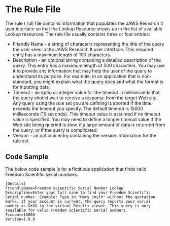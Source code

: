 # The Rule File

The rule (.rul) file contains information that populates the JAWS
Research It user interface so that the Lookup Resource shows up in the
list of available Lookup resources. The rule file usually contains three
or four entries:

- Friendly Name - a string of characters representing the title of the
  query the user sees in the JAWS Research It user interface. This
  required entry has a maximum length of 100 characters.
- Description - an optional string containing a detailed description of
  the query. This entry has a maximum length of 500 characters. You may
  use it to provide any information that may help the user of the query
  to understand its purpose. For example, in an application that is
  non-standard, you might explain what the query does and what the
  format is for inputting data.
- Timeout - an optional integer value for the timeout in milliseconds
  that the query should wait to receive a response from the target Web
  site. Any query using the rule set you are defining is aborted if the
  time exceeds the timeout you specify. The default timeout is 15000
  milliseconds (15 seconds). This timeout value is assumed if no timeout
  value is specified. You may need to define a longer timeout value if
  the Web site being queried is slow, if a large amount of data is
  returned from the query, or if the query is complicated.
- Version - an optional entry containing the version information for the
  rule set.

## Code Sample

The below code sample is for a fictitious application that finds valid
Freedom Scientific serial numbers.

    [Details]
    FriendlyName=Freedom Scientific Serial Number Lookup
    Description=Enter your full name to find your Freedom Scientific Serial number. Example: Type in "Mary Smith" without the quotation marks. If your account is current, the query reports your serial number as XXXX in the virtual Results viewer. This query is only available for valid Freedom Scientific serial numbers.
    Timeout=15000
    Version=1.0.0
